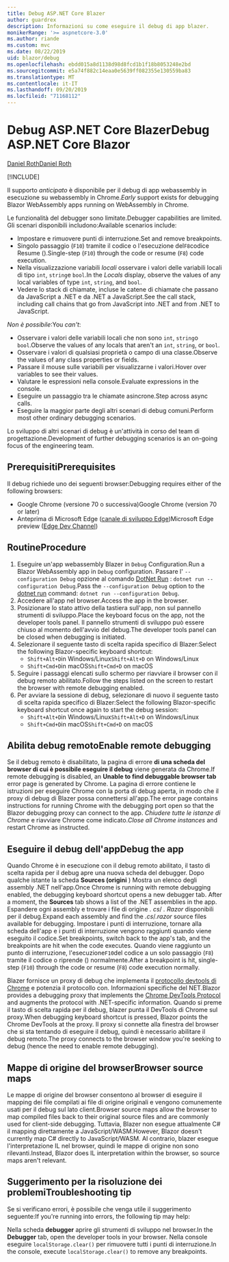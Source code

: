 ```yaml
---
title: Debug ASP.NET Core Blazer
author: guardrex
description: Informazioni su come eseguire il debug di app blazer.
monikerRange: '>= aspnetcore-3.0'
ms.author: riande
ms.custom: mvc
ms.date: 08/22/2019
uid: blazor/debug
ms.openlocfilehash: ebdd015a8d1138d98d8fcd1b1f18b8053248e2bd
ms.sourcegitcommit: e5a74f882c14eaa0e5639ff082355e130559ba83
ms.translationtype: MT
ms.contentlocale: it-IT
ms.lasthandoff: 09/20/2019
ms.locfileid: "71168112"
---
```

# <a name="debug-aspnet-core-blazor"></a><span data-ttu-id="c9f58-103">Debug ASP.NET Core Blazer</span><span class="sxs-lookup"><span data-stu-id="c9f58-103">Debug ASP.NET Core Blazor</span></span>

[<span data-ttu-id="c9f58-104">Daniel Roth</span><span class="sxs-lookup"><span data-stu-id="c9f58-104">Daniel Roth</span></span>](https://github.com/danroth27)

[!INCLUDE[](~/includes/blazorwasm-preview-notice.md)]

<span data-ttu-id="c9f58-105">Il supporto *anticipato* è disponibile per il debug di app webassembly in esecuzione su webassembly in Chrome.</span><span class="sxs-lookup"><span data-stu-id="c9f58-105">*Early* support exists for debugging Blazor WebAssembly apps running on WebAssembly in Chrome.</span></span>

<span data-ttu-id="c9f58-106">Le funzionalità del debugger sono limitate.</span><span class="sxs-lookup"><span data-stu-id="c9f58-106">Debugger capabilities are limited.</span></span> <span data-ttu-id="c9f58-107">Gli scenari disponibili includono:</span><span class="sxs-lookup"><span data-stu-id="c9f58-107">Available scenarios include:</span></span>

* <span data-ttu-id="c9f58-108">Impostare e rimuovere punti di interruzione.</span><span class="sxs-lookup"><span data-stu-id="c9f58-108">Set and remove breakpoints.</span></span>
* <span data-ttu-id="c9f58-109">Singolo passaggio (`F10`) tramite il codice o l'esecuzione del`F8`codice Resume ().</span><span class="sxs-lookup"><span data-stu-id="c9f58-109">Single-step (`F10`) through the code or resume (`F8`) code execution.</span></span>
* <span data-ttu-id="c9f58-110">Nella visualizzazione variabili *locali* osservare i valori delle variabili locali di tipo `int`, `string`e `bool`.</span><span class="sxs-lookup"><span data-stu-id="c9f58-110">In the *Locals* display, observe the values of any local variables of type `int`, `string`, and `bool`.</span></span>
* <span data-ttu-id="c9f58-111">Vedere lo stack di chiamate, incluse le catene di chiamate che passano da JavaScript a .NET e da .NET a JavaScript.</span><span class="sxs-lookup"><span data-stu-id="c9f58-111">See the call stack, including call chains that go from JavaScript into .NET and from .NET to JavaScript.</span></span>

<span data-ttu-id="c9f58-112">*Non è possibile*:</span><span class="sxs-lookup"><span data-stu-id="c9f58-112">You *can't*:</span></span>

* <span data-ttu-id="c9f58-113">Osservare i valori delle variabili locali che non sono `int`, `string`o `bool`.</span><span class="sxs-lookup"><span data-stu-id="c9f58-113">Observe the values of any locals that aren't an `int`, `string`, or `bool`.</span></span>
* <span data-ttu-id="c9f58-114">Osservare i valori di qualsiasi proprietà o campo di una classe.</span><span class="sxs-lookup"><span data-stu-id="c9f58-114">Observe the values of any class properties or fields.</span></span>
* <span data-ttu-id="c9f58-115">Passare il mouse sulle variabili per visualizzarne i valori.</span><span class="sxs-lookup"><span data-stu-id="c9f58-115">Hover over variables to see their values.</span></span>
* <span data-ttu-id="c9f58-116">Valutare le espressioni nella console.</span><span class="sxs-lookup"><span data-stu-id="c9f58-116">Evaluate expressions in the console.</span></span>
* <span data-ttu-id="c9f58-117">Eseguire un passaggio tra le chiamate asincrone.</span><span class="sxs-lookup"><span data-stu-id="c9f58-117">Step across async calls.</span></span>
* <span data-ttu-id="c9f58-118">Eseguire la maggior parte degli altri scenari di debug comuni.</span><span class="sxs-lookup"><span data-stu-id="c9f58-118">Perform most other ordinary debugging scenarios.</span></span>

<span data-ttu-id="c9f58-119">Lo sviluppo di altri scenari di debug è un'attività in corso del team di progettazione.</span><span class="sxs-lookup"><span data-stu-id="c9f58-119">Development of further debugging scenarios is an on-going focus of the engineering team.</span></span>

## <a name="prerequisites"></a><span data-ttu-id="c9f58-120">Prerequisiti</span><span class="sxs-lookup"><span data-stu-id="c9f58-120">Prerequisites</span></span>

<span data-ttu-id="c9f58-121">Il debug richiede uno dei seguenti browser:</span><span class="sxs-lookup"><span data-stu-id="c9f58-121">Debugging requires either of the following browsers:</span></span>

* <span data-ttu-id="c9f58-122">Google Chrome (versione 70 o successiva)</span><span class="sxs-lookup"><span data-stu-id="c9f58-122">Google Chrome (version 70 or later)</span></span>
* <span data-ttu-id="c9f58-123">Anteprima di Microsoft Edge ([canale di sviluppo Edge](https://www.microsoftedgeinsider.com))</span><span class="sxs-lookup"><span data-stu-id="c9f58-123">Microsoft Edge preview ([Edge Dev Channel](https://www.microsoftedgeinsider.com))</span></span>

## <a name="procedure"></a><span data-ttu-id="c9f58-124">Routine</span><span class="sxs-lookup"><span data-stu-id="c9f58-124">Procedure</span></span>

1. <span data-ttu-id="c9f58-125">Eseguire un'app webassembly Blazer in `Debug` Configuration.</span><span class="sxs-lookup"><span data-stu-id="c9f58-125">Run a Blazor WebAssembly app in `Debug` configuration.</span></span> <span data-ttu-id="c9f58-126">Passare l' `--configuration Debug` opzione al comando [DotNet Run](/dotnet/core/tools/dotnet-run) : `dotnet run --configuration Debug`.</span><span class="sxs-lookup"><span data-stu-id="c9f58-126">Pass the `--configuration Debug` option to the [dotnet run](/dotnet/core/tools/dotnet-run) command: `dotnet run --configuration Debug`.</span></span>
1. <span data-ttu-id="c9f58-127">Accedere all'app nel browser.</span><span class="sxs-lookup"><span data-stu-id="c9f58-127">Access the app in the browser.</span></span>
1. <span data-ttu-id="c9f58-128">Posizionare lo stato attivo della tastiera sull'app, non sul pannello strumenti di sviluppo.</span><span class="sxs-lookup"><span data-stu-id="c9f58-128">Place the keyboard focus on the app, not the developer tools panel.</span></span> <span data-ttu-id="c9f58-129">Il pannello strumenti di sviluppo può essere chiuso al momento dell'avvio del debug.</span><span class="sxs-lookup"><span data-stu-id="c9f58-129">The developer tools panel can be closed when debugging is initiated.</span></span>
1. <span data-ttu-id="c9f58-130">Selezionare il seguente tasto di scelta rapida specifico di Blazer:</span><span class="sxs-lookup"><span data-stu-id="c9f58-130">Select the following Blazor-specific keyboard shortcut:</span></span>
   * <span data-ttu-id="c9f58-131">`Shift+Alt+D`in Windows/Linux</span><span class="sxs-lookup"><span data-stu-id="c9f58-131">`Shift+Alt+D` on Windows/Linux</span></span>
   * <span data-ttu-id="c9f58-132">`Shift+Cmd+D`in macOS</span><span class="sxs-lookup"><span data-stu-id="c9f58-132">`Shift+Cmd+D` on macOS</span></span>
1. <span data-ttu-id="c9f58-133">Seguire i passaggi elencati sullo schermo per riavviare il browser con il debug remoto abilitato.</span><span class="sxs-lookup"><span data-stu-id="c9f58-133">Follow the steps listed on the screen to restart the browser with remote debugging enabled.</span></span>
1. <span data-ttu-id="c9f58-134">Per avviare la sessione di debug, selezionare di nuovo il seguente tasto di scelta rapida specifico di Blazer:</span><span class="sxs-lookup"><span data-stu-id="c9f58-134">Select the following Blazor-specific keyboard shortcut once again to start the debug session:</span></span>
   * <span data-ttu-id="c9f58-135">`Shift+Alt+D`in Windows/Linux</span><span class="sxs-lookup"><span data-stu-id="c9f58-135">`Shift+Alt+D` on Windows/Linux</span></span>
   * <span data-ttu-id="c9f58-136">`Shift+Cmd+D`in macOS</span><span class="sxs-lookup"><span data-stu-id="c9f58-136">`Shift+Cmd+D` on macOS</span></span>

## <a name="enable-remote-debugging"></a><span data-ttu-id="c9f58-137">Abilita debug remoto</span><span class="sxs-lookup"><span data-stu-id="c9f58-137">Enable remote debugging</span></span>

<span data-ttu-id="c9f58-138">Se il debug remoto è disabilitato, la pagina di errore **di una scheda del browser di cui è possibile eseguire il debug** viene generata da Chrome.</span><span class="sxs-lookup"><span data-stu-id="c9f58-138">If remote debugging is disabled, an **Unable to find debuggable browser tab** error page is generated by Chrome.</span></span> <span data-ttu-id="c9f58-139">La pagina di errore contiene le istruzioni per eseguire Chrome con la porta di debug aperta, in modo che il proxy di debug di Blazer possa connettersi all'app.</span><span class="sxs-lookup"><span data-stu-id="c9f58-139">The error page contains instructions for running Chrome with the debugging port open so that the Blazor debugging proxy can connect to the app.</span></span> <span data-ttu-id="c9f58-140">*Chiudere tutte le istanze di Chrome* e riavviare Chrome come indicato.</span><span class="sxs-lookup"><span data-stu-id="c9f58-140">*Close all Chrome instances* and restart Chrome as instructed.</span></span>

## <a name="debug-the-app"></a><span data-ttu-id="c9f58-141">Eseguire il debug dell'app</span><span class="sxs-lookup"><span data-stu-id="c9f58-141">Debug the app</span></span>

<span data-ttu-id="c9f58-142">Quando Chrome è in esecuzione con il debug remoto abilitato, il tasto di scelta rapida per il debug apre una nuova scheda del debugger. Dopo qualche istante la scheda **Sources (origini** ) Mostra un elenco degli assembly .NET nell'app.</span><span class="sxs-lookup"><span data-stu-id="c9f58-142">Once Chrome is running with remote debugging enabled, the debugging keyboard shortcut opens a new debugger tab. After a moment, the **Sources** tab shows a list of the .NET assemblies in the app.</span></span> <span data-ttu-id="c9f58-143">Espandere ogni assembly e trovare i file di origine *. cs*/ *. Razor* disponibili per il debug.</span><span class="sxs-lookup"><span data-stu-id="c9f58-143">Expand each assembly and find the *.cs*/*.razor* source files available for debugging.</span></span> <span data-ttu-id="c9f58-144">Impostare i punti di interruzione, tornare alla scheda dell'app e i punti di interruzione vengono raggiunti quando viene eseguito il codice.</span><span class="sxs-lookup"><span data-stu-id="c9f58-144">Set breakpoints, switch back to the app's tab, and the breakpoints are hit when the code executes.</span></span> <span data-ttu-id="c9f58-145">Quando viene raggiunto un punto di interruzione, l'esecuzione`F10`del codice a un solo passaggio (`F8`) tramite il codice o riprende () normalmente.</span><span class="sxs-lookup"><span data-stu-id="c9f58-145">After a breakpoint is hit, single-step (`F10`) through the code or resume (`F8`) code execution normally.</span></span>

<span data-ttu-id="c9f58-146">Blazer fornisce un proxy di debug che implementa il [protocollo devtools di Chrome](https://chromedevtools.github.io/devtools-protocol/) e potenzia il protocollo con. Informazioni specifiche del NET.</span><span class="sxs-lookup"><span data-stu-id="c9f58-146">Blazor provides a debugging proxy that implements the [Chrome DevTools Protocol](https://chromedevtools.github.io/devtools-protocol/) and augments the protocol with .NET-specific information.</span></span> <span data-ttu-id="c9f58-147">Quando si preme il tasto di scelta rapida per il debug, blazer punta il DevTools di Chrome sul proxy.</span><span class="sxs-lookup"><span data-stu-id="c9f58-147">When debugging keyboard shortcut is pressed, Blazor points the Chrome DevTools at the proxy.</span></span> <span data-ttu-id="c9f58-148">Il proxy si connette alla finestra del browser che si sta tentando di eseguire il debug, quindi è necessario abilitare il debug remoto.</span><span class="sxs-lookup"><span data-stu-id="c9f58-148">The proxy connects to the browser window you're seeking to debug (hence the need to enable remote debugging).</span></span>

## <a name="browser-source-maps"></a><span data-ttu-id="c9f58-149">Mappe di origine del browser</span><span class="sxs-lookup"><span data-stu-id="c9f58-149">Browser source maps</span></span>

<span data-ttu-id="c9f58-150">Le mappe di origine del browser consentono al browser di eseguire il mapping dei file compilati ai file di origine originali e vengono comunemente usati per il debug sul lato client.</span><span class="sxs-lookup"><span data-stu-id="c9f58-150">Browser source maps allow the browser to map compiled files back to their original source files and are commonly used for client-side debugging.</span></span> <span data-ttu-id="c9f58-151">Tuttavia, Blazer non esegue attualmente C# il mapping direttamente a JavaScript/WASM.</span><span class="sxs-lookup"><span data-stu-id="c9f58-151">However, Blazor doesn't currently map C# directly to JavaScript/WASM.</span></span> <span data-ttu-id="c9f58-152">Al contrario, blazer esegue l'interpretazione IL nel browser, quindi le mappe di origine non sono rilevanti.</span><span class="sxs-lookup"><span data-stu-id="c9f58-152">Instead, Blazor does IL interpretation within the browser, so source maps aren't relevant.</span></span>

## <a name="troubleshooting-tip"></a><span data-ttu-id="c9f58-153">Suggerimento per la risoluzione dei problemi</span><span class="sxs-lookup"><span data-stu-id="c9f58-153">Troubleshooting tip</span></span>

<span data-ttu-id="c9f58-154">Se si verificano errori, è possibile che venga utile il suggerimento seguente:</span><span class="sxs-lookup"><span data-stu-id="c9f58-154">If you're running into errors, the following tip may help:</span></span>

<span data-ttu-id="c9f58-155">Nella scheda **debugger** aprire gli strumenti di sviluppo nel browser.</span><span class="sxs-lookup"><span data-stu-id="c9f58-155">In the **Debugger** tab, open the developer tools in your browser.</span></span> <span data-ttu-id="c9f58-156">Nella console eseguire `localStorage.clear()` per rimuovere tutti i punti di interruzione.</span><span class="sxs-lookup"><span data-stu-id="c9f58-156">In the console, execute `localStorage.clear()` to remove any breakpoints.</span></span>
